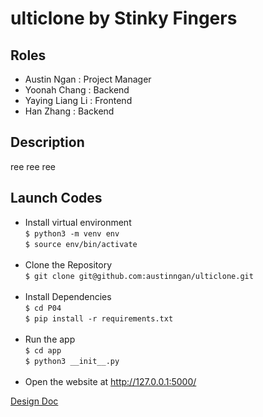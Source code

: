 # ulticlone by Stinky Fingers

## Roles
- Austin Ngan <Gerald> : Project Manager
- Yoonah Chang <Yelena> : Backend
- Yaying Liang Li <Blob> :  Frontend
- Han Zhang <Sirap> :  Backend

## Description
ree ree ree
  
## Launch Codes
- Install virtual environment <br>
```$ python3 -m venv env``` <br>
```$ source env/bin/activate``` <br><br>
- Clone the Repository <br>
```$ git clone git@github.com:austinngan/ulticlone.git``` <br><br>
- Install Dependencies <br>
```$ cd P04 ``` <br>
```$ pip install -r requirements.txt``` <br><br> 
- Run the app <br>
```$ cd app```<br>
```$ python3 __init__.py``` <br><br>
- Open the website at http://127.0.0.1:5000/

[Design Doc](google.com)
